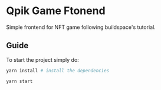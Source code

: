 # Qpik Game Ftonend

Simple frontend for NFT game following buildspace's tutorial.

## Guide

To start the project simply do:

```bash
yarn install # install the dependencies

yarn start
```
